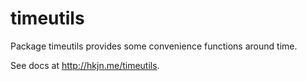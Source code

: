 timeutils
=========

Package timeutils provides some convenience functions around time.

See docs at http://hkjn.me/timeutils.
